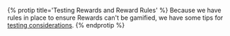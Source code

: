 {% protip title='Testing Rewards and Reward Rules'  %}
Because we have rules in place to ensure Rewards can't be gamified, we have some tips for [testing considerations](/recipes/testing_your_integration/ios/#use-setdebug-to-simulate-fresh-installs).
{% endprotip %}